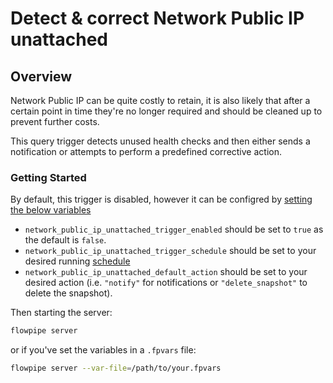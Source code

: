 # Detect & correct Network Public IP unattached

## Overview

Network Public IP can be quite costly to retain, it is also likely that after a certain point in time they're no longer required and should be cleaned up to prevent further costs.

This query trigger detects unused health checks and then either sends a notification or attempts to perform a predefined corrective action.

### Getting Started

By default, this trigger is disabled, however it can be configred by [setting the below variables](https://flowpipe.io/docs/build/mod-variables#passing-input-variables)
- `network_public_ip_unattached_trigger_enabled` should be set to `true` as the default is `false`.
- `network_public_ip_unattached_trigger_schedule` should be set to your desired running [schedule](https://flowpipe.io/docs/flowpipe-hcl/trigger/schedule#more-examples)
- `network_public_ip_unattached_default_action` should be set to your desired action (i.e. `"notify"` for notifications or `"delete_snapshot"` to delete the snapshot).

Then starting the server:
```sh
flowpipe server
```

or if you've set the variables in a `.fpvars` file:
```sh
flowpipe server --var-file=/path/to/your.fpvars
```